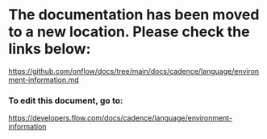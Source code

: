 # The documentation has been moved to a new location. Please check the links below:

https://github.com/onflow/docs/tree/main/docs/cadence/language/environment-information.md

### To edit this document, go to:

https://developers.flow.com/docs/cadence/language/environment-information

